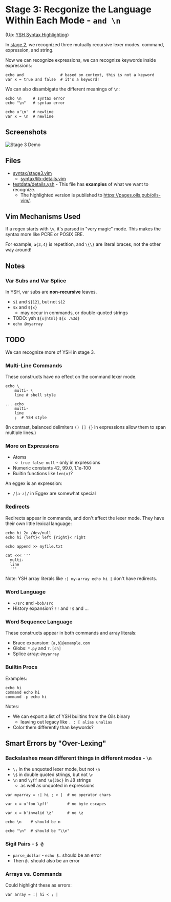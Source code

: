 Stage 3: Recgonize the Language Within Each Mode - `and \n`
====

(Up: [YSH Syntax Highlighting](algorithms.md))

In [stage 2](stage2.md), we recognized three mutually recursive lexer modes.
command, expression, and string.

Now we can recognize expressions, we can recognize keywords inside expressions:

    echo and                # based on context, this is not a keyword
    var x = true and false  # it's a keyword!

We can also disambigate the different meanings of `\n`:

    echo \n     # syntax error
    echo "\n"   # syntax error

    echo u'\n'  # newline
    var x = \n  # newline

## Screenshots

![Stage 3 Demo](https://pages.oils.pub/oils-vim/screenshots/stage3-demo.png)

## Files

- [syntax/stage3.vim](../syntax/stage3.vim)
  - [syntax/lib-details.vim](../syntax/lib-details.vim)
- [testdata/details.ysh](../testdata/details.ysh) - This file has **examples**
  of what we want to recognize.
  - The highlighted version is published to <https://pages.oils.pub/oils-vim/>.

## Vim Mechanisms Used

If a regex starts with `\v`, it's parsed in "very magic" mode.  This makes the
syntax more like PCRE or POSIX ERE.

For example, `a{3,4}` is repetition, and `\{\}` are literal braces, not the
other way around!

## Notes

### Var Subs and Var Splice

In YSH, var subs are **non-recursive** leaves. 

- `$1` and `${12}`, but not `$12`
- `$x` and `${x}`
  - may occur in commands, or double-quoted strings
- TODO: ysh `${x|html}` `${x .%3d}`
- `echo @myarray`

## TODO

We can recognize more of YSH in stage 3.

### Multi-Line Commands

These constructs have no effect on the command lexer mode.

```
echo \
    multi- \
    line # shell style

... echo
    multi-
    line
    ;  # YSH style
```

(In contrast, balanced delimiters `() [] {}` in expressions allow them to span
multiple lines.)

### More on Expressions

- Atoms
  - `true false null` - only in expressions
- Numeric constants 42, 99.0, 1.1e-100
- Builtin functions like `len(x)`?

An eggex is an expression:

- `/[a-z]/` in Eggex are somewhat special

### Redirects

Redirects appear in commands, and don't affect the lexer mode.  They have their
own little lexical language:

    echo hi 2> /dev/null
    echo hi {left}< left {right}< right

    echo append >> myfile.txt

    cat <<< '''
      multi-
      line
      '''

Note: YSH array literals like `:| my-array echo hi |` don't have redirects.

### Word Language

- `~/src` and `~bob/src`
- History expansion?  `!!` and `!$` and ...

### Word Sequence Language

These constructs appear in both commands and array literals:

- Brace expansion: `{a,b}@example.com`
- Globs: `*.py` and `?.[ch]`
- Splice array: `@myarray`

### Builtin Procs


Examples:

    echo hi
    command echo hi
    command -p echo hi

Notes:

- We can export a list of YSH builtins from the Oils binary
  - leaving out legacy like `. : [ alias unalias`
- Color them differently than keywords?

## Smart Errors by "Over-Lexing" 

### Backslashes mean different things in different modes - `\n`

- `\;` in the unquoted lexer mode, but not `\n`
- `\$` in double quoted strings, but not `\n`
- `\n` and `\yff` and `\u{3bc}` in J8 strings
  - as well as unquoted in expressions

```   
var myarray = :| hi ; > |  # no operator chars

var x = u'foo \yff'        # no byte escapes

var x = b'invalid \z'      # no \z

echo \n    # should be n

echo "\n"  # should be "\\n"
```   

### Sigil Pairs - `$ @`

- `parse_dollar` - `echo $.` should be an error
- Then `@.` should also be an error

### Arrays vs. Commands

Could highlight these as errors:

    var array = :| hi < ; |
